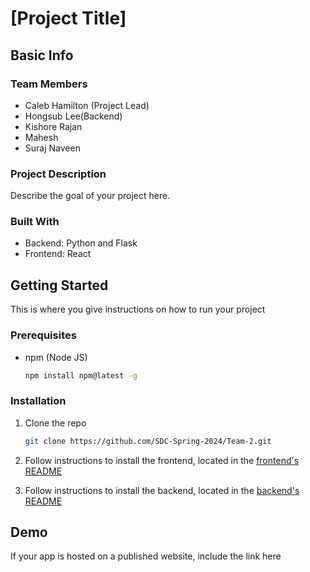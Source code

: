 # \[Project Title\]

## Basic Info

### Team Members

- Caleb Hamilton (Project Lead)
- Hongsub Lee(Backend)
- Kishore Rajan
- Mahesh
- Suraj Naveen

### Project Description

Describe the goal of your project here.

### Built With

- Backend: Python and Flask
- Frontend: React

## Getting Started

This is where you give instructions on how to run your project

### Prerequisites

- npm (Node JS)

  ```sh
  npm install npm@latest -g
  ```

### Installation

1. Clone the repo

   ```sh
   git clone https://github.com/SDC-Spring-2024/Team-2.git

   ```

1. Follow instructions to install the frontend, located in the [frontend's README](frontend)

1. Follow instructions to install the backend, located in the [backend's README](backend)

## Demo

If your app is hosted on a published website, include the link here
